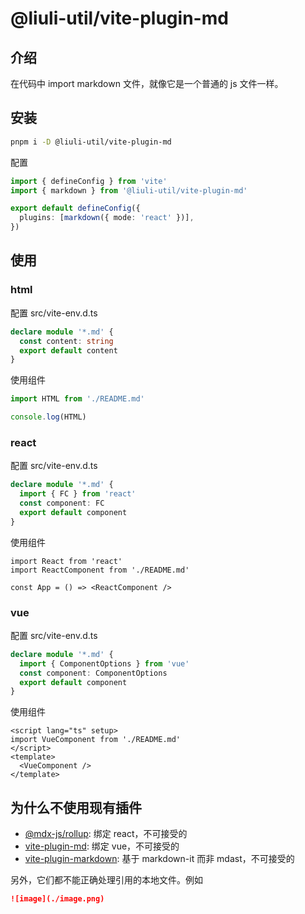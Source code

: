 # @liuli-util/vite-plugin-md

## 介绍

在代码中 import markdown 文件，就像它是一个普通的 js 文件一样。

## 安装

```bash
pnpm i -D @liuli-util/vite-plugin-md
```

配置

```ts
import { defineConfig } from 'vite'
import { markdown } from '@liuli-util/vite-plugin-md'

export default defineConfig({
  plugins: [markdown({ mode: 'react' })],
})
```

## 使用

### html

配置 src/vite-env.d.ts

```ts
declare module '*.md' {
  const content: string
  export default content
}
```

使用组件

```ts
import HTML from './README.md'

console.log(HTML)
```

### react

配置 src/vite-env.d.ts

```ts
declare module '*.md' {
  import { FC } from 'react'
  const component: FC
  export default component
}
```

使用组件

```tsx
import React from 'react'
import ReactComponent from './README.md'

const App = () => <ReactComponent />
```

### vue

配置 src/vite-env.d.ts

```ts
declare module '*.md' {
  import { ComponentOptions } from 'vue'
  const component: ComponentOptions
  export default component
}
```

使用组件

```vue
<script lang="ts" setup>
import VueComponent from './README.md'
</script>
<template>
  <VueComponent />
</template>
```

## 为什么不使用现有插件

- [@mdx-js/rollup](https://www.npmjs.com/package/@mdx-js/rollup): 绑定 react，不可接受的
- [vite-plugin-md](https://www.npmjs.com/package/vite-plugin-md): 绑定 vue，不可接受的
- [vite-plugin-markdown](https://www.npmjs.com/package/vite-plugin-markdown): 基于 markdown-it 而非 mdast，不可接受的

另外，它们都不能正确处理引用的本地文件。例如

```md
![image](./image.png)
```

